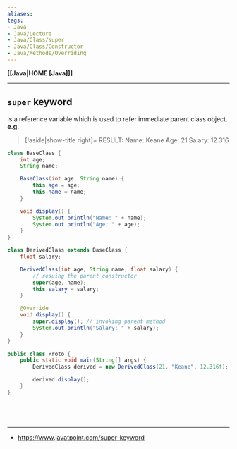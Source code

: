 ```yaml
---
aliases:
tags:
- Java
- Java/Lecture
- Java/Class/super
- Java/Class/Constructor
- Java/Methods/Overriding
---
```

**[[Java|HOME [Java]]]**

---
## `super` keyword
is a reference variable which is used to refer immediate parent class object.
**e.g.**
>[!aside|show-title right]+ RESULT:
> Name: Keane
> Age: 21
> Salary: 12.316

```java
class BaseClass {
    int age;
    String name;

    BaseClass(int age, String name) {
        this.age = age;
        this.name = name;
    }

    void display() {
        System.out.println("Name: " + name);
        System.out.println("Age: " + age);
    }
}

class DerivedClass extends BaseClass {
    float salary;

    DerivedClass(int age, String name, float salary) {
        // resuing the parent constructor
        super(age, name);
        this.salary = salary;
    }

    @Override
    void display() {
        super.display(); // invoking parent method
        System.out.println("Salary: " + salary);
    }
}

public class Proto {
    public static void main(String[] args) {
        DerivedClass derived = new DerivedClass(21, "Keane", 12.316f);

        derived.display();
    }
}
```

<br>

# 
---
- https://www.javatpoint.com/super-keyword